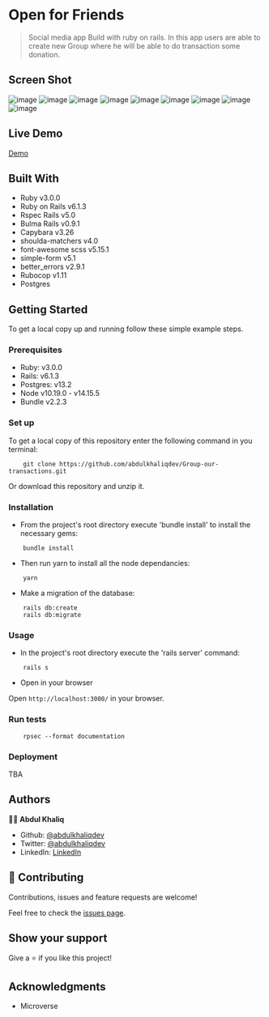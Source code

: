# Open for Friends

> Social media app Build with ruby on rails. In this app users are able to create new Group where he will be able to do transaction some donation.

## Screen Shot

![image](app/assets/images/1.png)
![image](app/assets/images/2.png)
![image](app/assets/images/3.png)
![image](app/assets/images/4.png)
![image](app/assets/images/5.png)
![image](app/assets/images/6.png)
![image](app/assets/images/7.png)
![image](app/assets/images/8.png)
![image](app/assets/images/9.png)

## Live Demo

[Demo](https://mysterious-tundra-66669.herokuapp.com/)

## Built With

- Ruby v3.0.0
- Ruby on Rails v6.1.3
- Rspec Rails v5.0
- Bulma Rails v0.9.1
- Capybara v3.26
- shoulda-matchers v4.0
- font-awesome scss v5.15.1
- simple-form v5.1
- better_errors v2.9.1
- Rubocop v1.11
- Postgres

## Getting Started

To get a local copy up and running follow these simple example steps.

### Prerequisites

- Ruby: v3.0.0
- Rails: v6.1.3
- Postgres: v13.2
- Node v10.19.0 - v14.15.5
- Bundle v2.2.3

### Set up

To get a local copy of this repository enter the following command in you terminal:

```
    git clone https://github.com/abdulkhaliqdev/Group-our-transactions.git
```

Or download this repository and unzip it.

### Installation

- From the project's root directory execute 'bundle install' to install the necessary gems:

```
    bundle install
```

- Then run yarn to install all the node dependancies:

```
    yarn
```

- Make a migration of the database:

```
    rails db:create
    rails db:migrate
```

### Usage

- In the project's root directory execute the 'rails server' command:

```
    rails s
```

- Open in your browser


Open `http://localhost:3000/` in your browser.

### Run tests

```
    rpsec --format documentation
```

### Deployment

TBA

## Authors

👨‍💻 **Abdul Khaliq**

- Github: [@abdulkhaliqdev](https://github.com/abdulkhaliqdev)
- Twitter: [@abdulkhaliqdev](https://twitter.com/Abdulkhaliqdev)
- LinkedIn: [LinkedIn](https://www.linkedin.com/in/abdul-khaliq-89452b1a9/)

## 🤝 Contributing

Contributions, issues and feature requests are welcome!

Feel free to check the [issues page](https://github.com/abdulkhaliqdev/Group-our-transactions/issues).

## Show your support

Give a ⭐️ if you like this project!

## Acknowledgments

- Microverse

